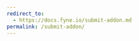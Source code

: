 ```yaml
---
redirect_to:
  - https://docs.fyne.io/submit-addon.md
permalink: /submit-addon/
---
```



<div id="zf_div_g8NkKp_JhP5T7uSIz-odwDbUB3UcKTXj1ougwISvYug"></div><script type="text/javascript">(function() {
try{
var f = document.createElement("iframe");   
f.src = 'https://forms.zohopublic.eu/andy14/form/AddonSubmission/formperma/qCXN7mcXU8HbXv5JJVw_AqFWlz4ptKtKUJRq_ajH_2I';
f.style.border="none";                                           
f.style.height="778px";
f.style.width="90%";
f.style.transition="all 0.5s ease";// No I18N
var d = document.getElementById("zf_div_g8NkKp_JhP5T7uSIz-odwDbUB3UcKTXj1ougwISvYug");
d.appendChild(f);
window.addEventListener('message', function (){
var zf_ifrm_data = event.data.split("|");
var zf_perma = zf_ifrm_data[0];
var zf_ifrm_ht_nw = ( parseInt(zf_ifrm_data[1], 10) + 15 ) + "px";
var iframe = document.getElementById("zf_div_g8NkKp_JhP5T7uSIz-odwDbUB3UcKTXj1ougwISvYug").getElementsByTagName("iframe")[0];
if ( (iframe.src).indexOf('formperma') > 0 && (iframe.src).indexOf(zf_perma) > 0 ) {
var prevIframeHeight = iframe.style.height;
if ( prevIframeHeight != zf_ifrm_ht_nw ) {
iframe.style.height = zf_ifrm_ht_nw;
}   
}
}, false);
}catch(e){}
})();</script>
